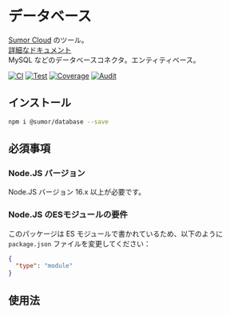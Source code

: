 # データベース

[Sumor Cloud](https://sumor.cloud) のツール。  
[詳細なドキュメント](https://sumor.cloud/database)  
MySQL などのデータベースコネクタ。エンティティベース。

[![CI](https://github.com/sumor-cloud/database/actions/workflows/ci.yml/badge.svg)](https://github.com/sumor-cloud/database/actions/workflows/ci.yml)
[![Test](https://github.com/sumor-cloud/database/actions/workflows/ut.yml/badge.svg)](https://github.com/sumor-cloud/database/actions/workflows/ut.yml)
[![Coverage](https://github.com/sumor-cloud/database/actions/workflows/coverage.yml/badge.svg)](https://github.com/sumor-cloud/database/actions/workflows/coverage.yml)
[![Audit](https://github.com/sumor-cloud/database/actions/workflows/audit.yml/badge.svg)](https://github.com/sumor-cloud/database/actions/workflows/audit.yml)

## インストール

```bash
npm i @sumor/database --save
```

## 必須事項

### Node.JS バージョン

Node.JS バージョン 16.x 以上が必要です。

### Node.JS のESモジュールの要件

このパッケージは ES モジュールで書かれているため、以下のように `package.json` ファイルを変更してください：

```json
{
  "type": "module"
}
```

## 使用法